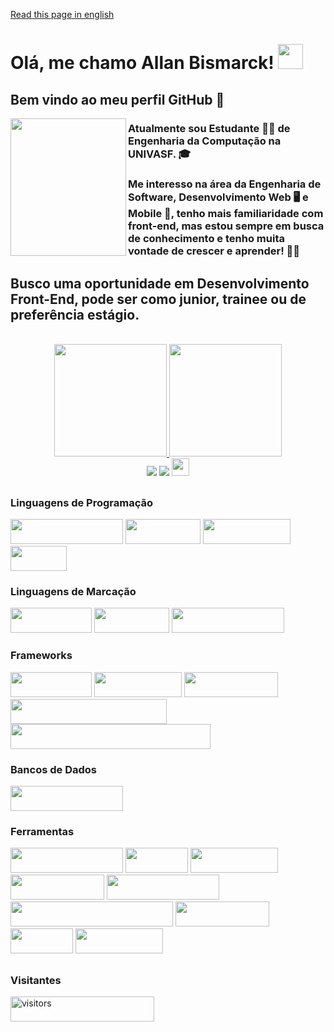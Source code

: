 <a href="README.md" target="_blank">Read this page in english</a>
# Olá, me chamo Allan Bismarck! <img height="40em" width="40em" src="donkey-kong-dance.gif"/>
## Bem vindo ao meu perfil GitHub 👋
<img align="left" height="220em" width="185em" src="doggo-good.gif"/> 

### Atualmente sou Estudante 👨‍🎓 de Engenharia da Computação na UNIVASF. 🎓
### Me interesso na área da Engenharia de Software, Desenvolvimento Web 🖥️ e Mobile 📱, tenho mais familiaridade com front-end, mas estou sempre em busca de conhecimento e tenho muita vontade de crescer e aprender! 👨‍💻 
## Busco uma oportunidade em Desenvolvimento Front-End, pode ser como junior, trainee ou de preferência estágio.
<br/>
<div align="center">
  <a href="https://github.com/AllanBismarck123">
  <img height="180em" src="https://github-readme-stats.vercel.app/api?username=AllanBismarck123&show_icons=true&theme=algolia&include_all_commits=true&count_private=true"/>
  <img height="180em" src="https://github-readme-stats.vercel.app/api/top-langs/?username=AllanBismarck123&layout=compact&langs_count=7&theme=algolia"/>
</div>

<div align="center">
    <a href="https://instagram.com/allan__bismarck" target="_blank"><img src="https://img.shields.io/badge/-Instagram-%23E4405F?style=for-the-badge&logo=instagram&logoColor=white" target="_blank"></a>
    <a href="https://www.linkedin.com/in/allan-bismarck" target="_blank"><img src="https://img.shields.io/badge/-LinkedIn-%230077B5?style=for-the-badge&logo=linkedin&logoColor=white" target="_blank"></a>   
  <a><img height="28" src="https://img.shields.io/badge/E--MAIL-allan__b95%40outlook.com-green?style=flat-square&logo=microsoftoutlook"</a>
</div>
  
##
### Linguagens de Programação
<div style="display: inline_block">
  <a target="_blank" ><img height="40" width="180" src="https://img.shields.io/badge/JavaScript-F7DF1E?style=for-the-badge&logo=javascript&logoColor=black" target="_blank"></a>
  <a target="_blank"><img height="40" width="120" src="https://img.shields.io/badge/Dart-0175C2?style=for-the-badge&logo=dart&logoColor=white" target="_blank"></a>
  <a target="_blank"><img height="40" width="140" src="https://img.shields.io/badge/Python-14354C?style=for-the-badge&logo=python&logoColor=white" target="_blank"></a>
  <a target="_blank"><img height="40" width="90" src="https://img.shields.io/badge/C-00599C?style=for-the-badge&logo=c&logoColor=white" target="_blank"></a>
</div>

### Linguagens de Marcação
<div style="display: inline_block">
  <a target="_blank"><img height="40" width="130" src="https://img.shields.io/badge/HTML5-E34F26?style=for-the-badge&logo=html5&logoColor=white" target="_blank"></a>
  <a target="_blank"><img height="40" width="120" src="https://img.shields.io/badge/CSS3-1572B6?style=for-the-badge&logo=css3&logoColor=white" target="_blank"></a>
  <a target="_blank"><img height="40" width="180" src="https://img.shields.io/badge/Markdown-000000?style=for-the-badge&logo=markdown&logoColor=white" target="_blank"></a>
</div>

### Frameworks
<div style="display: inline_block">
  <a target="_blank"><img height="40" width="130" src="https://img.shields.io/badge/Vue.js-35495E?style=for-the-badge&logo=vue.js&logoColor=4FC08D" target="_blank"></a>
  <a target="_blank"><img height="40" width="140" src="https://img.shields.io/badge/React-20232A?style=for-the-badge&logo=react&logoColor=61DAFB" target="_blank"></a>
  <a target="_blank"><img height="40" width="150" src="https://img.shields.io/badge/Flutter-02569B?style=for-the-badge&logo=flutter&logoColor=white" target="_blank"></a>
  <a target="_blank"><img height="40" width="250" src="https://img.shields.io/badge/-Material Design-757575?style=for-the-badge&logo=Material Design&logoColor=white" target="_blank"></a>
  <a target="_blank"><img height="40" width="320" src="https://img.shields.io/badge/-Material Design Icons-2196F3?style=for-the-badge&logo=materialdesignicons&logoColor=white" target="_blank"></a>
</div>

### Bancos de Dados
<div style="display: inline_block">
   <a target="_blank"><img height="40" width="180" src="https://img.shields.io/badge/PostgreSQL-316192?style=for-the-badge&logo=postgresql&logoColor=white" target="_blank"></a>
</div>

### Ferramentas
<div style="display: inline_block">
  <a target="_blank"><img height="40" width="180" src="https://img.shields.io/badge/TypeScript-007ACC?style=for-the-badge&logo=typescript&logoColor=white" target="_blank"></a>
  <a target="_blank"><img height="40" width="100" src="https://img.shields.io/badge/-Axios-262626?style=for-the-badge&logo=axios&logoColor=366CE6" target="_blank"></a>
  <a target="_blank"><img height="40" width="140" src="https://img.shields.io/badge/-Figma-F2F2F2?style=for-the-badge&logo=Figma&logoColor=black" target="_blank"></a>
  <a target="_blank"><img height="40" width="150" src="https://img.shields.io/badge/-Corel Draw-%23E4405F?style=for-the-badge&logo=CorelDraw&logoColor=white" target="_blank"></a>
  <a target="_blank"><img height="40" width="180" src="https://img.shields.io/badge/-Photoshop-001E36?style=for-the-badge&logo=adobephotoshop&logoColor=31A8FF&textColor=black" target="_blank"></a>
  <a target="_blank"><img height="40" width="260" src="https://img.shields.io/badge/-Visual Studio Code-007ACC?style=for-the-badge&logo=visualstudiocode&logoColor=white" target="_blank"></a>
  <a target="_blank"><img height="40" width="150" src="https://img.shields.io/badge/-Postman-FF6C37?style=for-the-badge&logo=postman&logoColor=white" target="_blank"></a>
  <a target="_blank"><img height="40" width="100" src="https://img.shields.io/badge/Git-E34F26?style=for-the-badge&logo=git&logoColor=white" target="_blank"></a>
  <a target="_blank"><img height="40" width="140" src="https://img.shields.io/badge/GitHub-100000?style=for-the-badge&logo=github&logoColor=white" target="_blank"></a>
</div>
  
##
<h3> Visitantes </h3>  
<div>
  <img align="center" alt="visitors" height="40" width="230" src="https://komarev.com/ghpvc/?username=AllanBismarck123&color=blue" alt="AllanBismarck123" />
</div>  
